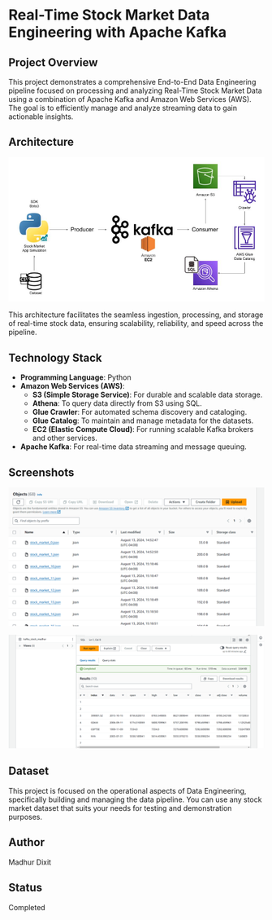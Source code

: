 # Real-Time Stock Market Data Engineering with Apache Kafka

## Project Overview

This project demonstrates a comprehensive End-to-End Data Engineering pipeline focused on processing and analyzing Real-Time Stock Market Data using a combination of Apache Kafka and Amazon Web Services (AWS). The goal is to efficiently manage and analyze streaming data to gain actionable insights.

## Architecture

![Architecture Overview](Architecture.jpg)

This architecture facilitates the seamless ingestion, processing, and storage of real-time stock data, ensuring scalability, reliability, and speed across the pipeline.

## Technology Stack

- **Programming Language**: Python
- **Amazon Web Services (AWS)**:
  - **S3 (Simple Storage Service)**: For durable and scalable data storage.
  - **Athena**: To query data directly from S3 using SQL.
  - **Glue Crawler**: For automated schema discovery and cataloging.
  - **Glue Catalog**: To maintain and manage metadata for the datasets.
  - **EC2 (Elastic Compute Cloud)**: For running scalable Kafka brokers and other services.
- **Apache Kafka**: For real-time data streaming and message queuing.

## Screenshots

![AWS S3 Bucket](s3_bucket.png)

![AWS Athena](athena.png)

## Dataset

This project is focused on the operational aspects of Data Engineering, specifically building and managing the data pipeline. You can use any stock market dataset that suits your needs for testing and demonstration purposes.

## Author

Madhur Dixit

## Status 

Completed